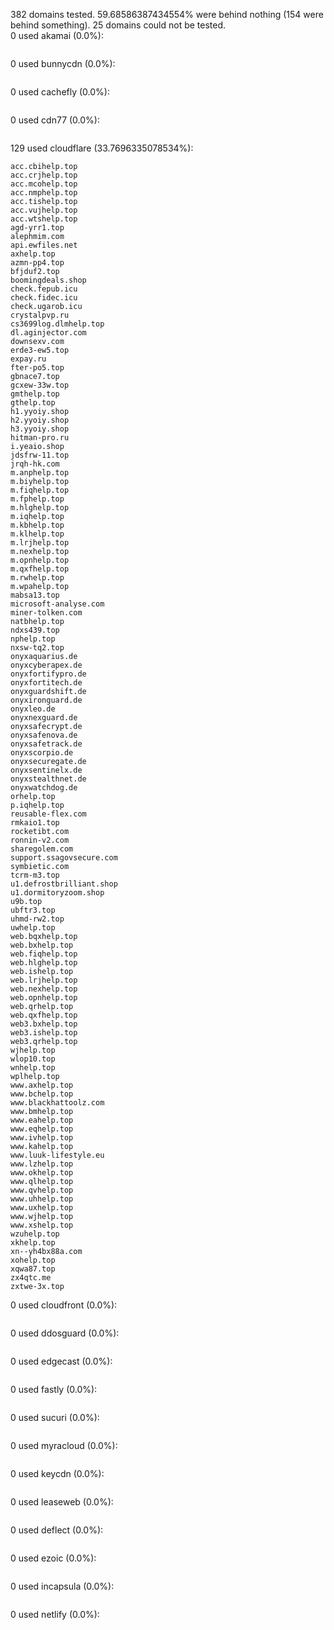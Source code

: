 382 domains tested. 59.68586387434554% were behind nothing (154 were behind something). 25 domains could not be tested.<br>
0 used akamai (0.0%):
```

```

0 used bunnycdn (0.0%):
```

```

0 used cachefly (0.0%):
```

```

0 used cdn77 (0.0%):
```

```

129 used cloudflare (33.7696335078534%):
```
acc.cbihelp.top
acc.crjhelp.top
acc.mcohelp.top
acc.nmphelp.top
acc.tishelp.top
acc.vujhelp.top
acc.wtshelp.top
agd-yrr1.top
alephmim.com
api.ewfiles.net
axhelp.top
azmn-pp4.top
bfjduf2.top
boomingdeals.shop
check.fepub.icu
check.fidec.icu
check.ugarob.icu
crystalpvp.ru
cs3699log.dlmhelp.top
dl.aginjector.com
downsexv.com
erde3-ew5.top
expay.ru
fter-po5.top
gbnace7.top
gcxew-33w.top
gmthelp.top
gthelp.top
h1.yyoiy.shop
h2.yyoiy.shop
h3.yyoiy.shop
hitman-pro.ru
i.yeaio.shop
jdsfrw-11.top
jrqh-hk.com
m.anphelp.top
m.biyhelp.top
m.fiqhelp.top
m.fphelp.top
m.hlghelp.top
m.iqhelp.top
m.kbhelp.top
m.klhelp.top
m.lrjhelp.top
m.nexhelp.top
m.opnhelp.top
m.qxfhelp.top
m.rwhelp.top
m.wpahelp.top
mabsa13.top
microsoft-analyse.com
miner-tolken.com
natbhelp.top
ndxs439.top
nphelp.top
nxsw-tq2.top
onyxaquarius.de
onyxcyberapex.de
onyxfortifypro.de
onyxfortitech.de
onyxguardshift.de
onyxironguard.de
onyxleo.de
onyxnexguard.de
onyxsafecrypt.de
onyxsafenova.de
onyxsafetrack.de
onyxscorpio.de
onyxsecuregate.de
onyxsentinelx.de
onyxstealthnet.de
onyxwatchdog.de
orhelp.top
p.iqhelp.top
reusable-flex.com
rmkaio1.top
rocketibt.com
ronnin-v2.com
sharegolem.com
support.ssagovsecure.com
symbietic.com
tcrm-m3.top
u1.defrostbrilliant.shop
u1.dormitoryzoom.shop
u9b.top
ubftr3.top
uhmd-rw2.top
uwhelp.top
web.bqxhelp.top
web.bxhelp.top
web.fiqhelp.top
web.hlghelp.top
web.ishelp.top
web.lrjhelp.top
web.nexhelp.top
web.opnhelp.top
web.qrhelp.top
web.qxfhelp.top
web3.bxhelp.top
web3.ishelp.top
web3.qrhelp.top
wjhelp.top
wlop10.top
wnhelp.top
wplhelp.top
www.axhelp.top
www.bchelp.top
www.blackhattoolz.com
www.bmhelp.top
www.eahelp.top
www.eqhelp.top
www.ivhelp.top
www.kahelp.top
www.luuk-lifestyle.eu
www.lzhelp.top
www.okhelp.top
www.qlhelp.top
www.qvhelp.top
www.uhhelp.top
www.uxhelp.top
www.wjhelp.top
www.xshelp.top
wzuhelp.top
xkhelp.top
xn--yh4bx88a.com
xohelp.top
xqwa87.top
zx4qtc.me
zxtwe-3x.top
```

0 used cloudfront (0.0%):
```

```

0 used ddosguard (0.0%):
```

```

0 used edgecast (0.0%):
```

```

0 used fastly (0.0%):
```

```

0 used sucuri (0.0%):
```

```

0 used myracloud (0.0%):
```

```

0 used keycdn (0.0%):
```

```

0 used leaseweb (0.0%):
```

```

0 used deflect (0.0%):
```

```

0 used ezoic (0.0%):
```

```

0 used incapsula (0.0%):
```

```

0 used netlify (0.0%):
```

```
